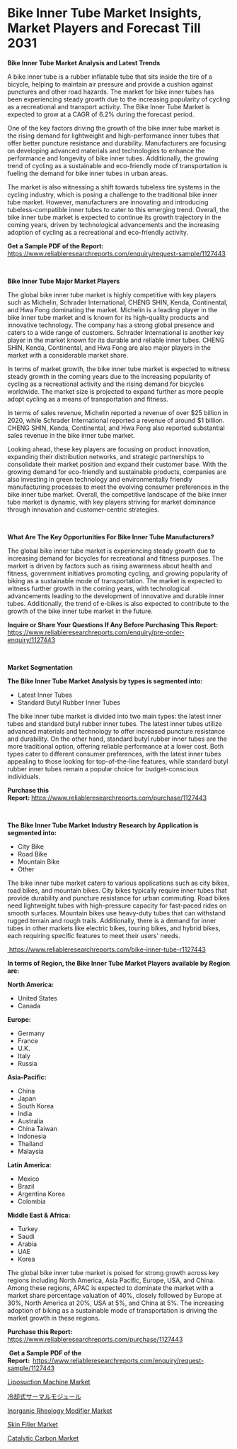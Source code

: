 <p><h1>Bike Inner Tube Market Insights, Market Players and Forecast Till 2031</h1></p><p><strong>Bike Inner Tube Market Analysis and Latest Trends</strong></p>
<p><p>A bike inner tube is a rubber inflatable tube that sits inside the tire of a bicycle, helping to maintain air pressure and provide a cushion against punctures and other road hazards. The market for bike inner tubes has been experiencing steady growth due to the increasing popularity of cycling as a recreational and transport activity. The Bike Inner Tube Market is expected to grow at a CAGR of 6.2% during the forecast period.</p><p>One of the key factors driving the growth of the bike inner tube market is the rising demand for lightweight and high-performance inner tubes that offer better puncture resistance and durability. Manufacturers are focusing on developing advanced materials and technologies to enhance the performance and longevity of bike inner tubes. Additionally, the growing trend of cycling as a sustainable and eco-friendly mode of transportation is fueling the demand for bike inner tubes in urban areas.</p><p>The market is also witnessing a shift towards tubeless tire systems in the cycling industry, which is posing a challenge to the traditional bike inner tube market. However, manufacturers are innovating and introducing tubeless-compatible inner tubes to cater to this emerging trend. Overall, the bike inner tube market is expected to continue its growth trajectory in the coming years, driven by technological advancements and the increasing adoption of cycling as a recreational and eco-friendly activity.</p></p>
<p><strong>Get a Sample PDF of the Report:&nbsp;</strong> <a href="https://www.reliableresearchreports.com/enquiry/request-sample/1127443">https://www.reliableresearchreports.com/enquiry/request-sample/1127443</a></p>
<p>&nbsp;</p>
<p><strong>Bike Inner Tube Major Market Players</strong></p>
<p><p>The global bike inner tube market is highly competitive with key players such as Michelin, Schrader International, CHENG SHIN, Kenda, Continental, and Hwa Fong dominating the market. Michelin is a leading player in the bike inner tube market and is known for its high-quality products and innovative technology. The company has a strong global presence and caters to a wide range of customers. Schrader International is another key player in the market known for its durable and reliable inner tubes. CHENG SHIN, Kenda, Continental, and Hwa Fong are also major players in the market with a considerable market share.</p><p>In terms of market growth, the bike inner tube market is expected to witness steady growth in the coming years due to the increasing popularity of cycling as a recreational activity and the rising demand for bicycles worldwide. The market size is projected to expand further as more people adopt cycling as a means of transportation and fitness.</p><p>In terms of sales revenue, Michelin reported a revenue of over $25 billion in 2020, while Schrader International reported a revenue of around $1 billion. CHENG SHIN, Kenda, Continental, and Hwa Fong also reported substantial sales revenue in the bike inner tube market.</p><p>Looking ahead, these key players are focusing on product innovation, expanding their distribution networks, and strategic partnerships to consolidate their market position and expand their customer base. With the growing demand for eco-friendly and sustainable products, companies are also investing in green technology and environmentally friendly manufacturing processes to meet the evolving consumer preferences in the bike inner tube market. Overall, the competitive landscape of the bike inner tube market is dynamic, with key players striving for market dominance through innovation and customer-centric strategies.</p></p>
<p>&nbsp;</p>
<p><strong>What Are The Key Opportunities For Bike Inner Tube Manufacturers?</strong></p>
<p><p>The global bike inner tube market is experiencing steady growth due to increasing demand for bicycles for recreational and fitness purposes. The market is driven by factors such as rising awareness about health and fitness, government initiatives promoting cycling, and growing popularity of biking as a sustainable mode of transportation. The market is expected to witness further growth in the coming years, with technological advancements leading to the development of innovative and durable inner tubes. Additionally, the trend of e-bikes is also expected to contribute to the growth of the bike inner tube market in the future.</p></p>
<p><strong>Inquire or Share Your Questions If Any Before Purchasing This Report:</strong> <a href="https://www.reliableresearchreports.com/enquiry/pre-order-enquiry/1127443">https://www.reliableresearchreports.com/enquiry/pre-order-enquiry/1127443</a></p>
<p>&nbsp;</p>
<p><strong>Market Segmentation</strong></p>
<p><strong>The Bike Inner Tube Market Analysis by types is segmented into:</strong></p>
<p><ul><li>Latest Inner Tubes</li><li>Standard Butyl Rubber Inner Tubes</li></ul></p>
<p><p>The bike inner tube market is divided into two main types: the latest inner tubes and standard butyl rubber inner tubes. The latest inner tubes utilize advanced materials and technology to offer increased puncture resistance and durability. On the other hand, standard butyl rubber inner tubes are the more traditional option, offering reliable performance at a lower cost. Both types cater to different consumer preferences, with the latest inner tubes appealing to those looking for top-of-the-line features, while standard butyl rubber inner tubes remain a popular choice for budget-conscious individuals.</p></p>
<p><strong>Purchase this Report:&nbsp;</strong><a href="https://www.reliableresearchreports.com/purchase/1127443">https://www.reliableresearchreports.com/purchase/1127443</a></p>
<p>&nbsp;</p>
<p><strong>The Bike Inner Tube Market Industry Research by Application is segmented into:</strong></p>
<p><ul><li>City Bike</li><li>Road Bike</li><li>Mountain Bike</li><li>Other</li></ul></p>
<p><p>The bike inner tube market caters to various applications such as city bikes, road bikes, and mountain bikes. City bikes typically require inner tubes that provide durability and puncture resistance for urban commuting. Road bikes need lightweight tubes with high-pressure capacity for fast-paced rides on smooth surfaces. Mountain bikes use heavy-duty tubes that can withstand rugged terrain and rough trails. Additionally, there is a demand for inner tubes in other markets like electric bikes, touring bikes, and hybrid bikes, each requiring specific features to meet their users' needs.</p></p>
<p><a href="https://www.reliableresearchreports.com/bike-inner-tube-r1127443">&nbsp;https://www.reliableresearchreports.com/bike-inner-tube-r1127443</a></p>
<p><strong>In terms of Region, the Bike Inner Tube Market Players available by Region are:</strong></p>
<p>
    <p> <strong> North America: </strong>
        <ul>
            <li>United States</li>
            <li>Canada</li>
        </ul>
        </p> 
    <p> <strong> Europe: </strong>
        <ul>
            <li>Germany</li>
            <li>France</li>
            <li>U.K.</li>
            <li>Italy</li>
            <li>Russia</li>
        </ul>
        </p> 
    <p> <strong> Asia-Pacific: </strong>
        <ul>
            <li>China</li>
            <li>Japan</li>
            <li>South Korea</li>
            <li>India</li>
            <li>Australia</li>
            <li>China Taiwan</li>
            <li>Indonesia</li>
            <li>Thailand</li>
            <li>Malaysia</li>
        </ul>
        </p> 
    <p> <strong> Latin America: </strong>
        <ul>
            <li>Mexico</li>
            <li>Brazil</li>
            <li>Argentina Korea</li>
            <li>Colombia</li>
        </ul>
        </p> 
    <p> <strong> Middle East & Africa: </strong>
        <ul>
            <li>Turkey</li>
            <li>Saudi</li>
            <li>Arabia</li>
            <li>UAE</li>
            <li>Korea</li>
        </ul>
    </p>
    </p>
<p><p>The global bike inner tube market is poised for strong growth across key regions including North America, Asia Pacific, Europe, USA, and China. Among these regions, APAC is expected to dominate the market with a market share percentage valuation of 40%, closely followed by Europe at 30%, North America at 20%, USA at 5%, and China at 5%. The increasing adoption of biking as a sustainable mode of transportation is driving the market growth in these regions.</p></p>
<p><strong>Purchase this Report: </strong><a href="https://www.reliableresearchreports.com/purchase/1127443">https://www.reliableresearchreports.com/purchase/1127443</a></p>
<p>&nbsp;<strong>Get a Sample PDF of the Report:&nbsp;&nbsp;</strong><a href="https://www.reliableresearchreports.com/enquiry/request-sample/1127443">https://www.reliableresearchreports.com/enquiry/request-sample/1127443</a></p>
<p><strong></strong></p>
<p><p><a href="https://github.com/setiawananhar13/Market-Research-Report-List-1/blob/main/liposuction-machine-market.md">Liposuction Machine Market</a></p><p><a href="https://github.com/TysonKub/Market-Research-Report-List-1/blob/main/5448097172613.md">冷却式サーマルモジュール</a></p><p><a href="https://www.linkedin.com/pulse/inorganic-rheology-modifier-market-share-amp-analysis-growth-5km0f">Inorganic Rheology Modifier Market</a></p><p><a href="https://github.com/sahltyb2/Market-Research-Report-List-1/blob/main/skin-filler-market.md">Skin Filler Market</a></p><p><a href="https://www.linkedin.com/pulse/exploring-catalytic-carbon-market-dynamics-global-trends-future-3ubyf">Catalytic Carbon Market</a></p></p>